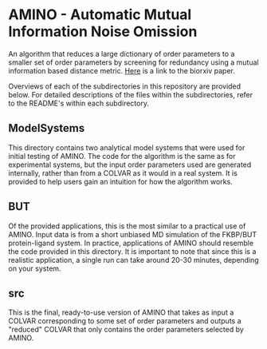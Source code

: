 # AMINO - Automatic Mutual Information Noise Omission
An algorithm that reduces a large dictionary of order parameters to a smaller set of order parameters by screening for redundancy using a mutual information based distance metric. [Here](https://www.biorxiv.org/content/biorxiv/early/2019/08/24/745968.full.pdf) is a link to the biorxiv paper.

Overviews of each of the subdirectories in this repository are provided below. For detailed descriptions of the files within the subdirectories, refer to the README's within each subdirectory.

## ModelSystems

This directory contains two analytical model systems that were used for initial testing of AMINO. The code for the algorithm is the same as for experimental systems, but the input order parameters used are generated internally, rather than from a COLVAR as it would in a real system. It is provided to help users gain an intuition for how the algorithm works.

## BUT

Of the provided applications, this is the most similar to a practical use of AMINO. Input data is from a short unbiased MD simulation of the FKBP/BUT protein-ligand system. In practice, applications of AMINO should resemble the code provided in this directory. It is important to note that since this is a realistic application, a single run can take around 20-30 minutes, depending on your system.

## src

This is the final, ready-to-use version of AMINO that takes as input a COLVAR corresponding to some set of order parameters and outputs a "reduced" COLVAR that only contains the order parameters selected by AMINO.
